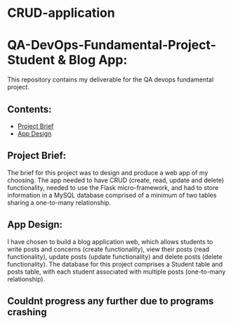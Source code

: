# CRUD-application
# QA-DevOps-Fundamental-Project- Student & Blog App:  
This repository contains my deliverable for the QA devops fundamental project.

## Contents:
* [Project Brief](#Project-Brief)  
* [App Design](#App-Design)


## Project Brief:  
The brief for this project was to design and produce a web app of my choosing. The app needed to have CRUD (create, read, update and delete) functionality, needed to use the Flask micro-framework, and had to store information in a MySQL database comprised of a minimum of two tables sharing a one-to-many relationship.  

## App Design:
I have chosen to build a blog application web, which allows students to write posts and concerns (create functionality), view their posts (read functionality), update posts (update functionality) and delete posts (delete functionality). The database for this project comprises a Student table and posts table, with each student associated with multiple posts (one-to-many relationship). 

## Couldnt progress any further due to programs crashing 
